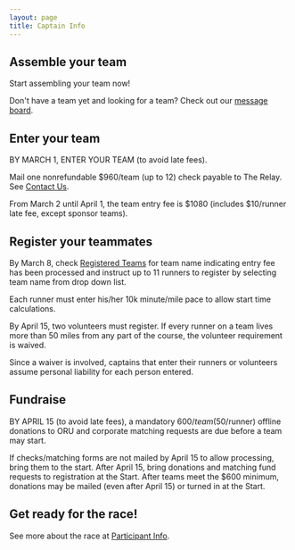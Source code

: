 ```yaml
---
layout: page
title: Captain Info
---
```


## Assemble your team

Start assembling your team now!  

Don't have a team yet and looking for a team? Check out our [message board](https://www.tapatalk.com/groups/therelay/).

## Enter your team

BY MARCH 1, ENTER YOUR TEAM (to avoid late fees).

Mail one nonrefundable $960/team (up to 12) check payable to The Relay. See [Contact Us](../about/who_we_are.html).

From March 2 until April 1, the team entry fee is $1080 (includes $10/runner late fee, except sponsor teams).

## Register your teammates

By March 8, check [Registered Teams](http://therelay.com/ru_teams.htm) for team name 
indicating entry fee has been processed and instruct up to 11 runners to register by 
selecting team name from drop down list.  

Each runner must enter his/her 10k minute/mile pace to allow start time calculations.

By April 15, two volunteers must register. If every runner on a team lives more than 
50 miles from any part of the course, the volunteer requirement is waived.   

Since a waiver is involved, captains that enter their runners or volunteers assume 
personal liability for each person entered.

## Fundraise

BY APRIL 15 (to avoid late fees), a mandatory $600/team ($50/runner) offline donations to ORU 
and corporate matching requests are due before a team may start. 

If checks/matching forms are not mailed by April 15 to allow processing, bring them to the start.
After April 15, bring donations and matching fund requests to registration at the Start. 
After teams meet the $600 minimum, donations may be mailed (even after April 15) or turned in at the Start.

## Get ready for the race!

See more about the race at [Participant Info](participant_info.html).

